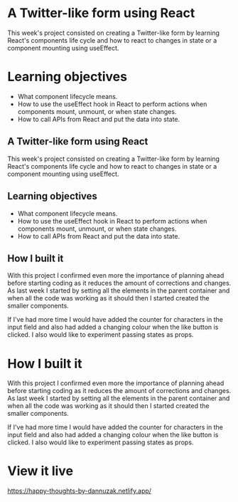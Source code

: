 <!-- @format -->

# A Twitter-like form using React

This week's project consisted on creating a Twitter-like form by learning React's components life cycle and how to react to changes in state or a component mounting using useEffect.

# Learning objectives

- What component lifecycle means.
- How to use the useEffect hook in React to perform actions when components mount, unmount, or when state changes.
- How to call APIs from React and put the data into state.

## A Twitter-like form using React

This week's project consisted on creating a Twitter-like form by learning React's components life cycle and how to react to changes in state or a component mounting using useEffect.

## Learning objectives

- What component lifecycle means.
- How to use the useEffect hook in React to perform actions when components mount, unmount, or when state changes.
- How to call APIs from React and put the data into state.

## How I built it

With this project I confirmed even more the importance of planning ahead before starting coding as it reduces the amount of corrections and changes.
As last week I started by setting all the elements in the parent container and when all the code was working as it should then I started created the smaller components.

If I've had more time I would have added the counter for characters in the input field and also had added a changing colour when the like button is clicked. I also would like to experiment passing states as props.

# How I built it

With this project I confirmed even more the importance of planning ahead before starting coding as it reduces the amount of corrections and changes.
As last week I started by setting all the elements in the parent container and when all the code was working as it should then I started created the smaller components.

If I've had more time I would have added the counter for characters in the input field and also had added a changing colour when the like button is clicked. I also would like to experiment passing states as props.

# View it live

https://happy-thoughts-by-dannuzak.netlify.app/
